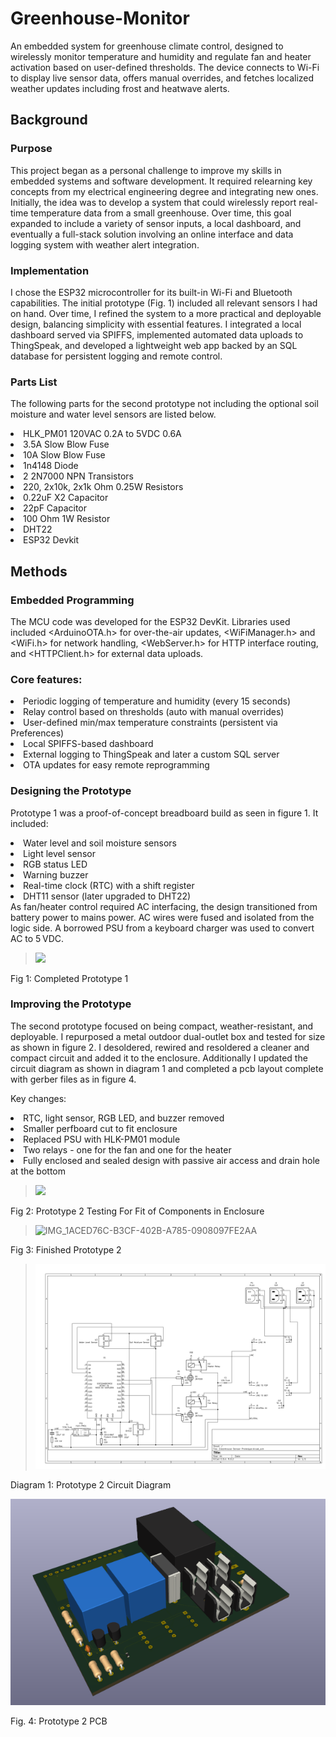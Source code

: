 # Greenhouse-Monitor
An embedded system for greenhouse climate control, designed to wirelessly monitor temperature and humidity and regulate fan and heater activation based on user-defined thresholds. The device connects to Wi-Fi to display live sensor data, offers manual overrides, and fetches localized weather updates including frost and heatwave alerts.

## Background

### Purpose

This project began as a personal challenge to improve my skills in embedded systems and software development. It required relearning key concepts from my electrical engineering degree and integrating new ones. Initially, the idea was to develop a system that could wirelessly report real-time temperature data from a small greenhouse. Over time, this goal expanded to include a variety of sensor inputs, a local dashboard, and eventually a full-stack solution involving an online interface and data logging system with weather alert integration.
  
### Implementation
  
I chose the ESP32 microcontroller for its built-in Wi-Fi and Bluetooth capabilities. The initial prototype (Fig. 1) included all relevant sensors I had on hand. Over time, I refined the system to a more practical and deployable design, balancing simplicity with essential features. I integrated a local dashboard served via SPIFFS, implemented automated data uploads to ThingSpeak, and developed a lightweight web app backed by an SQL database for persistent logging and remote control.

### Parts List 

The following parts for the second prototype not including the optional soil moisture and water level sensors are listed below.
  <li>HLK_PM01 120VAC 0.2A to 5VDC 0.6A </li>
  <li>3.5A Slow Blow Fuse</li>
  <li>10A Slow Blow Fuse</li>
  <li>1n4148 Diode</li>
  <li>2 2N7000 NPN Transistors</li>
  <li>220, 2x10k, 2x1k Ohm 0.25W Resistors</li>
  <li>0.22uF X2 Capacitor</li>
  <li>22pF Capacitor</li>
  <li>100 Ohm 1W Resistor</li>
  <li>DHT22</li>
  <li>ESP32 Devkit</li>
  
## Methods

### Embedded Programming

The MCU code was developed for the ESP32 DevKit. Libraries used included <ArduinoOTA.h> for over-the-air updates, <WiFiManager.h> and <WiFi.h> for network handling, <WebServer.h> for HTTP interface routing, and <HTTPClient.h> for external data uploads.

### Core features:
<li>Periodic logging of temperature and humidity (every 15 seconds)</li>
<li>Relay control based on thresholds (auto with manual overrides)</li>
<li>User-defined min/max temperature constraints (persistent via Preferences)</li>
<li>Local SPIFFS-based dashboard</li>
<li>External logging to ThingSpeak and later a custom SQL server</li>
<li>OTA updates for easy remote reprogramming</li>

  
### Designing the Prototype 

Prototype 1 was a proof-of-concept breadboard build as seen in figure 1. It included:
<li>Water level and soil moisture sensors</li>
<li>Light level sensor</li>
<li>RGB status LED</li>
<li>Warning buzzer</li>
<li>Real-time clock (RTC) with a shift register</li>
<li>DHT11 sensor (later upgraded to DHT22)</li>
As fan/heater control required AC interfacing, the design transitioned from battery power to mains power. AC wires were fused and isolated from the logic side. A borrowed PSU from a keyboard charger was used to convert AC to 5 VDC.

 ><img src="https://github.com/user-attachments/assets/27479760-3850-4679-929b-592f24989540" width="300" />

Fig 1: Completed Prototype 1
  
### Improving the Prototype 

The second prototype focused on being compact, weather-resistant, and deployable. I repurposed a metal outdoor dual-outlet box and tested for size as shown in figure 2. I desoldered, rewired and resoldered a cleaner and compact circuit and added it to the enclosure. Additionally I updated the circuit diagram as shown in diagram 1 and completed a pcb layout complete with gerber files as in figure 4.

Key changes:
<li>RTC, light sensor, RGB LED, and buzzer removed</li>
<li>Smaller perfboard cut to fit enclosure</li>
<li>Replaced PSU with HLK-PM01 module</li>
<li>Two relays - one for the fan and one for the heater</li>
<li>Fully enclosed and sealed design with passive air access and drain hole at the bottom</li>

><img src="https://github.com/user-attachments/assets/c010b5f1-a3dc-4ce9-8e89-2c99297a522f" width="300" />

Fig 2: Prototype 2 Testing For Fit of Components in Enclosure

>![IMG_1ACED76C-B3CF-402B-A785-0908097FE2AA](https://github.com/user-attachments/assets/e8aa3f8f-5f34-4bb3-8bb0-af1a2303a12f)

Fig 3: Finished Prototype 2

>![IMG](https://github.com/joshuaglenen/Greenhouse-Monitor/blob/main/prototype_2/Prototype_2_Circuit_Diagram.png)

Diagram 1: Prototype 2 Circuit Diagram

![IMG](https://github.com/joshuaglenen/Greenhouse-Monitor/blob/main/prototype_2/PCB.PNG)

Fig. 4: Prototype 2 PCB
